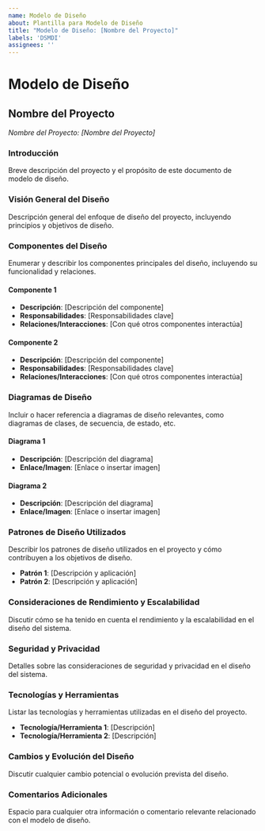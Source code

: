 ```yaml
---
name: Modelo de Diseño
about: Plantilla para Modelo de Diseño
title: "Modelo de Diseño: [Nombre del Proyecto]"
labels: 'DSMDI'
assignees: ''
---
```


# Modelo de Diseño

## Nombre del Proyecto
*Nombre del Proyecto: [Nombre del Proyecto]*

### Introducción
Breve descripción del proyecto y el propósito de este documento de modelo de diseño.

### Visión General del Diseño
Descripción general del enfoque de diseño del proyecto, incluyendo principios y objetivos de diseño.

### Componentes del Diseño
Enumerar y describir los componentes principales del diseño, incluyendo su funcionalidad y relaciones.

#### Componente 1
- **Descripción**: [Descripción del componente]
- **Responsabilidades**: [Responsabilidades clave]
- **Relaciones/Interacciones**: [Con qué otros componentes interactúa]

#### Componente 2
- **Descripción**: [Descripción del componente]
- **Responsabilidades**: [Responsabilidades clave]
- **Relaciones/Interacciones**: [Con qué otros componentes interactúa]

### Diagramas de Diseño
Incluir o hacer referencia a diagramas de diseño relevantes, como diagramas de clases, de secuencia, de estado, etc.

#### Diagrama 1
- **Descripción**: [Descripción del diagrama]
- **Enlace/Imagen**: [Enlace o insertar imagen]

#### Diagrama 2
- **Descripción**: [Descripción del diagrama]
- **Enlace/Imagen**: [Enlace o insertar imagen]

### Patrones de Diseño Utilizados
Describir los patrones de diseño utilizados en el proyecto y cómo contribuyen a los objetivos de diseño.

- **Patrón 1**: [Descripción y aplicación]
- **Patrón 2**: [Descripción y aplicación]

### Consideraciones de Rendimiento y Escalabilidad
Discutir cómo se ha tenido en cuenta el rendimiento y la escalabilidad en el diseño del sistema.

### Seguridad y Privacidad
Detalles sobre las consideraciones de seguridad y privacidad en el diseño del sistema.

### Tecnologías y Herramientas
Listar las tecnologías y herramientas utilizadas en el diseño del proyecto.

- **Tecnología/Herramienta 1**: [Descripción]
- **Tecnología/Herramienta 2**: [Descripción]

### Cambios y Evolución del Diseño
Discutir cualquier cambio potencial o evolución prevista del diseño.

### Comentarios Adicionales
Espacio para cualquier otra información o comentario relevante relacionado con el modelo de diseño.

